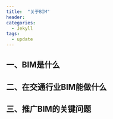 ```yaml
---
title:  "关于BIM"
header:
categories:
  - Jekyll
tags:
  - update
---
```

## 一、BIM是什么

## 二、在交通行业BIM能做什么

## 三、推广BIM的关键问题
